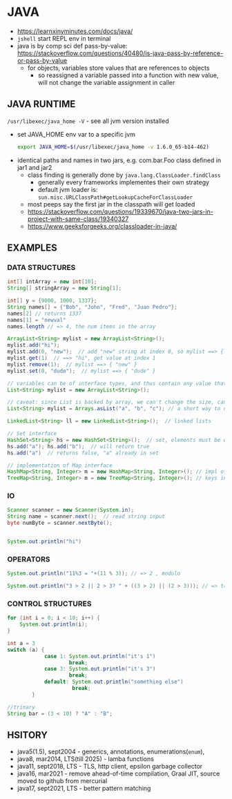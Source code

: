 # JAVA
- https://learnxinyminutes.com/docs/java/
- `jshell` start REPL env in terminal
- java is by comp sci def pass-by-value: https://stackoverflow.com/questions/40480/is-java-pass-by-reference-or-pass-by-value
    - for objects, variables store values that are references to objects
        - so reassigned a variable passed into a function with new value, will not change the variable assignment in caller

## JAVA RUNTIME
`/usr/libexec/java_home -V`
    - see all jvm version installed
- set JAVA_HOME env var to a specific jvm
    ```sh
    export JAVA_HOME=$(/usr/libexec/java_home -v 1.6.0_65-b14-462)
    ```
- identical paths and names in two jars, e.g. com.bar.Foo class defined in jar1 and jar2
    - class finding is generally done by `java.lang.ClassLoader.findClass`
        - generally every frameworks implementes their own strategy
        - default jvm loader is: `sun.misc.URLClassPath#getLookupCacheForClassLoader`
    - most peeps say the first jar in the classpath will get loaded
    - https://stackoverflow.com/questions/19339670/java-two-jars-in-project-with-same-class/19340327
    - https://www.geeksforgeeks.org/classloader-in-java/

## EXAMPLES
### DATA STRUCTURES
```java
int[] intArray = new int[10];
String[] stringArray = new String[1];

int[] y = {9000, 1000, 1337};
String names[] = {"Bob", "John", "Fred", "Juan Pedro"};
names[2] // returns 1337
names[1] = "newval"
names.length // => 4, the num items in the array

ArrayList<String> mylist = new ArrayList<String>();
mylist.add("hi");
mylist.add(0, "new");  // add "new" string at index 0, so mylist ==> { "new", "hi" }
mylist.get(1)  // ==> "hi", get value at index 1
mylist.remove(1);  // mylist ==> { "new" }
mylist.set(0, "dude");  // mylist ==> { "dude" }

// variables can be of interface types, and thus contain any value that implements that type
List<String> mylist = new ArrayList<String>();

// caveat: since List is backed by array, we can't change the size, cant add elements to it
List<String> mylist = Arrays.asList("a", "b", "c"); // a short way to declare a new List

LinkedList<String> ll = new LinkedList<String>();  // linked lists

// Set interface
HashSet<String> hs = new HashSet<String>();  // set, elements must be unique
hs.add("a"); hs.add("b");  // will return true
hs.add("a")  // returns false, "a" already in set

// implementation of Map interface
HashMap<String, Integer> m = new HashMap<String, Integer>(); // impl of Map, hashtable at core, constant time lookup and insert
TreeMap<String, Integer> m = new TreeMap<String, Integer>(); // keys in tree struct, sorted
```

### IO
```java
Scanner scanner = new Scanner(System.in);
String name = scanner.next();  // read string input
byte numByte = scanner.nextByte();


System.out.println("hi")
```

### OPERATORS
```java
System.out.println("11%3 = "+(11 % 3)); // => 2 , modulo

System.out.println("3 > 2 || 2 > 3? " + ((3 > 2) || (2 > 3))); // => true
```

### CONTROL STRUCTURES
```java
for (int i = 0; i < 10; i++) {
    System.out.println(i);
}

int a = 3
switch (a) {
            case 1: System.out.println("it's 1")
                    break;
            case 3: System.out.println("it's 3")
                    break;
            default: System.out.println("something else")
                     break;
        }

//trinary
String bar = (3 < 10) ? "A" : "B";
```

## HSITORY
- java5(1.5), sept2004 - generics, annotations, enumerations(`enum`),
- java8, mar2014, LTS(till 2025) - lamba functions
- java11, sept2018, LTS - TLS, http client, epsilon garbage collector
- java16, mar2021 - remove ahead-of-time compilation, Graal JIT, source moved to github from mercurial
- java17, sept2021, LTS - better pattern matching
